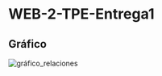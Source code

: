 # WEB-2-TPE-Entrega1

## Gráfico
![gráfico_relaciones](https://github.com/user-attachments/assets/57a930b4-db0c-4588-a996-d6f4c9af8207)
